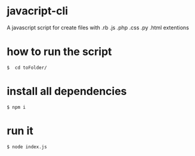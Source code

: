 # javacript-cli

A javascript script for create files with .rb .js .php .css .py .html extentions

# how to run the script

    $  cd toFolder/
  
  # install all dependencies

    $ npm i
  
  # run it
    
    $ node index.js

